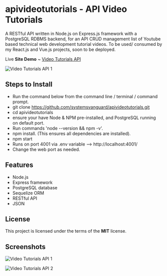 # apivideotutorials - API Video Tutorials
A RESTful API written in Node.js on Express.js framework with a PostgreSQL RDBMS backend, for an API CRUD management list of Youtube based technical web development tutorial videos. To be used/ consumed by my React.js and Vue.js projects, soon to be deployed.

Live **Site Demo** ~ [Video Tutorials API](https://booklistapi.openode.io/books/) 

![Video Tutorials API 1](http://ryanhunter.ca/images/portfolio/booklistapi_01.png)



## Steps to Install 
- Run the command below from the command line / terminal / command prompt.
- git clone https://github.com/systemsvanguard/apivideotutorials.git  
- cd apivideotutorials 
- ensure your have Node & NPM pre-installed, and PostgreSQL running on default port. 
- Run commands 'node --version && npm -v'.
- npm install.  (This ensures all dependencies are installed).
- npm start
- Runs on port 4001 via .env variable --> http://localhost:4001/ 
- Change the web port as needed.


## Features
- Node.js
- Express framework
- PostgreSQL database 
- Sequelize ORM
- RESTful API
- JSON 


## License
This project is licensed under the terms of the **MIT** license.


## Screenshots 

![Video Tutorials API 1](http://ryanhunter.ca/images/portfolio/booklistapi_01.png)



![Video Tutorials API 2](http://ryanhunter.ca/images/portfolio/booklistapi_02.png)

